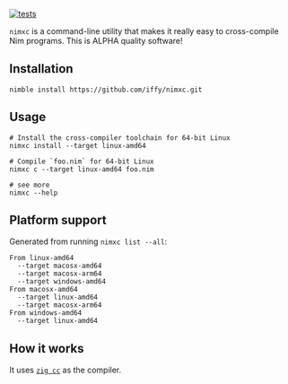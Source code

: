 [![tests](https://github.com/iffy/nimxc/actions/workflows/main.yml/badge.svg)](https://github.com/iffy/nimxc/actions/workflows/main.yml)

`nimxc` is a command-line utility that makes it really easy to cross-compile Nim
programs. This is ALPHA quality software!

## Installation

```
nimble install https://github.com/iffy/nimxc.git
```

## Usage

```
# Install the cross-compiler toolchain for 64-bit Linux
nimxc install --target linux-amd64

# Compile `foo.nim` for 64-bit Linux
nimxc c --target linux-amd64 foo.nim

# see more
nimxc --help
```

## Platform support

Generated from running `nimxc list --all`:

```
From linux-amd64
  --target macosx-amd64
  --target macosx-arm64
  --target windows-amd64
From macosx-amd64
  --target linux-amd64
  --target macosx-arm64
From windows-amd64
  --target linux-amd64
```

## How it works

It uses [`zig cc`](https://ziglang.org/) as the compiler.
